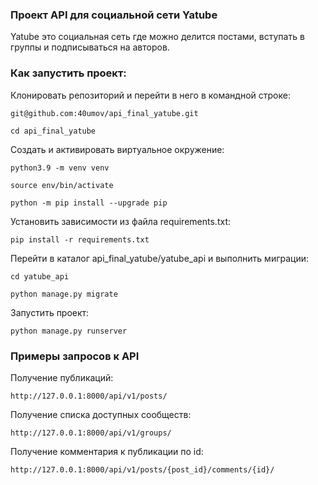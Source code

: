 ### Проект API для социальной сети Yatube

Yatube это социальная сеть где можно делится постами, вступать в группы и подписываться на авторов.

### Как запустить проект:

Клонировать репозиторий и перейти в него в командной строке:

```
git@github.com:40umov/api_final_yatube.git
```

```
cd api_final_yatube
```

Cоздать и активировать виртуальное окружение:

```
python3.9 -m venv venv
```

```
source env/bin/activate
```

```
python -m pip install --upgrade pip
```

Установить зависимости из файла requirements.txt:

```
pip install -r requirements.txt
```

Перейти в каталог api_final_yatube/yatube_api и выполнить миграции:

```
cd yatube_api
```

```
python manage.py migrate
```

Запустить проект:

```
python manage.py runserver
```

### Примеры запросов к API

Получение публикаций:
```
http://127.0.0.1:8000/api/v1/posts/
```
Получение списка доступных сообществ:
```
http://127.0.0.1:8000/api/v1/groups/
```
Получение комментария к публикации по id:

```
http://127.0.0.1:8000/api/v1/posts/{post_id}/comments/{id}/
```